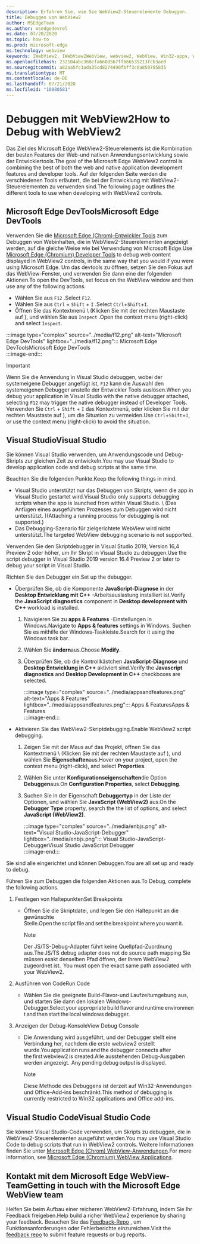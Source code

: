 ```yaml
---
description: Erfahren Sie, wie Sie WebView2-Steuerelemente Debuggen.
title: Debuggen von WebView2
author: MSEdgeTeam
ms.author: msedgedevrel
ms.date: 07/20/2020
ms.topic: how-to
ms.prod: microsoft-edge
ms.technology: webview
keywords: IWebView2, IWebView2WebView, webview2, WebView, Win32-apps, Win32, Edge, ICoreWebView2, ICoreWebView2Host, Browser-Steuerelement, Edge-HTML
ms.openlocfilehash: 232104abc360cfa660d567ffb66535213fcb3ae0
ms.sourcegitcommit: a82aa5fc1ada35cd8274490fbff3c0a850785835
ms.translationtype: MT
ms.contentlocale: de-DE
ms.lasthandoff: 07/21/2020
ms.locfileid: "10888581"
---
```

# <span data-ttu-id="9cd45-104">Debuggen mit WebView2</span><span class="sxs-lookup"><span data-stu-id="9cd45-104">How to Debug with WebView2</span></span>  

<span data-ttu-id="9cd45-105">Das Ziel des Microsoft Edge WebView2-Steuerelements ist die Kombination der besten Features der Web-und nativen Anwendungsentwicklung sowie der Entwicklertools.</span><span class="sxs-lookup"><span data-stu-id="9cd45-105">The goal of the Microsoft Edge WebView2 control is combining the best of both the web and native application development features and developer tools.</span></span>  <span data-ttu-id="9cd45-106">Auf der folgenden Seite werden die verschiedenen Tools erläutert, die bei der Entwicklung mit WebView2-Steuerelementen zu verwenden sind.</span><span class="sxs-lookup"><span data-stu-id="9cd45-106">The following page outlines the different tools to use when developing with WebView2 controls.</span></span>  

## <span data-ttu-id="9cd45-107">Microsoft Edge DevTools</span><span class="sxs-lookup"><span data-stu-id="9cd45-107">Microsoft Edge DevTools</span></span>  

<span data-ttu-id="9cd45-108">Verwenden Sie die [Microsoft Edge (Chrom)-Entwickler Tools][DevtoolsMain] zum Debuggen von Webinhalten, die in WebView2-Steuerelementen angezeigt werden, auf die gleiche Weise wie bei Verwendung von Microsoft Edge.</span><span class="sxs-lookup"><span data-stu-id="9cd45-108">Use [Microsoft Edge (Chromium) Developer Tools][DevtoolsMain] to debug web content displayed in WebView2 controls, in the same way that you would if you were using Microsoft Edge.</span></span>  <span data-ttu-id="9cd45-109">Um das devtools zu öffnen, setzen Sie den Fokus auf das WebView-Fenster, und verwenden Sie dann eine der folgenden Aktionen.</span><span class="sxs-lookup"><span data-stu-id="9cd45-109">To open the DevTools, set focus on the WebView window and then use any of the following actions.</span></span>  

*   <span data-ttu-id="9cd45-110">Wählen Sie aus `F12` .</span><span class="sxs-lookup"><span data-stu-id="9cd45-110">Select `F12`.</span></span>  
*   <span data-ttu-id="9cd45-111">Wählen Sie aus `Ctrl` + `Shift` + `I` .</span><span class="sxs-lookup"><span data-stu-id="9cd45-111">Select `Ctrl`+`Shift`+`I`.</span></span>  
*   <span data-ttu-id="9cd45-112">Öffnen Sie das Kontextmenü \ (Klicken Sie mit der rechten Maustaste auf \), und wählen Sie aus `Inspect` .</span><span class="sxs-lookup"><span data-stu-id="9cd45-112">Open the context menu \(right-click\) and select `Inspect`.</span></span>  

:::image type="complex" source="../media/f12.png" alt-text="Microsoft Edge DevTools" lightbox="../media/f12.png":::
   <span data-ttu-id="9cd45-114">Microsoft Edge DevTools</span><span class="sxs-lookup"><span data-stu-id="9cd45-114">Microsoft Edge DevTools</span></span>  
:::image-end:::  

> [!IMPORTANT]
> <span data-ttu-id="9cd45-115">Wenn Sie die Anwendung in Visual Studio debuggen, wobei der systemeigene Debugger angefügt ist, `F12` kann die Auswahl den systemeigenen Debugger anstelle der Entwickler Tools auslösen.</span><span class="sxs-lookup"><span data-stu-id="9cd45-115">When you debug your application in Visual Studio with the native debugger attached, selecting `F12` may trigger the native debugger instead of Developer Tools.</span></span>  <span data-ttu-id="9cd45-116">Verwenden Sie `Ctrl` + `Shift` + `I` das Kontextmenü, oder klicken Sie mit der rechten Maustaste auf \), um die Situation zu vermeiden.</span><span class="sxs-lookup"><span data-stu-id="9cd45-116">Use `Ctrl`+`Shift`+`I`, or use the context menu \(right-click\) to avoid the situation.</span></span>  

## <span data-ttu-id="9cd45-117">Visual Studio</span><span class="sxs-lookup"><span data-stu-id="9cd45-117">Visual Studio</span></span>  

<span data-ttu-id="9cd45-118">Sie können Visual Studio verwenden, um Anwendungscode und Debug-Skripts zur gleichen Zeit zu entwickeln.</span><span class="sxs-lookup"><span data-stu-id="9cd45-118">You may use Visual Studio to develop application code and debug scripts at the same time.</span></span>  

<span data-ttu-id="9cd45-119">Beachten Sie die folgenden Punkte.</span><span class="sxs-lookup"><span data-stu-id="9cd45-119">Keep the following things in mind.</span></span>  

*   <span data-ttu-id="9cd45-120">Visual Studio unterstützt nur das Debuggen von Skripts, wenn die app in Visual Studio gestartet wird.</span><span class="sxs-lookup"><span data-stu-id="9cd45-120">Visual Studio only supports debugging scripts when the app is launched from within Visual Studio.</span></span>  <span data-ttu-id="9cd45-121">\ (Das Anfügen eines ausgeführten Prozesses zum Debuggen wird nicht unterstützt. \)</span><span class="sxs-lookup"><span data-stu-id="9cd45-121">\(Attaching a running process for debugging is not supported.\)</span></span>  
*   <span data-ttu-id="9cd45-122">Das Debugging-Szenario für zielgerichtete WebView wird nicht unterstützt.</span><span class="sxs-lookup"><span data-stu-id="9cd45-122">The targeted WebView debugging scenario is not supported.</span></span>  

<span data-ttu-id="9cd45-123">Verwenden Sie den Skriptdebugger in Visual Studio 2019, Version 16,4 Preview 2 oder höher, um Ihr Skript in Visual Studio zu debuggen.</span><span class="sxs-lookup"><span data-stu-id="9cd45-123">Use the script debugger in Visual Studio 2019 version 16.4 Preview 2 or later to debug your script in Visual Studio.</span></span>  

<span data-ttu-id="9cd45-124">Richten Sie den Debugger ein.</span><span class="sxs-lookup"><span data-stu-id="9cd45-124">Set up the debugger.</span></span>  

*   <span data-ttu-id="9cd45-125">Überprüfen Sie, ob die Komponente **JavaScript-Diagnose** in der **Desktop Entwicklung mit C++** -Arbeitsauslastung installiert ist.</span><span class="sxs-lookup"><span data-stu-id="9cd45-125">Verify the **JavaScript diagnostics** component in **Desktop development with C++** workload is installed.</span></span>  
    
    1.  <span data-ttu-id="9cd45-126">Navigieren Sie zu **apps & Features** -Einstellungen in Windows.</span><span class="sxs-lookup"><span data-stu-id="9cd45-126">Navigate to **Apps & features** settings in Windows.</span></span>  <span data-ttu-id="9cd45-127">Suchen Sie es mithilfe der Windows-Taskleiste.</span><span class="sxs-lookup"><span data-stu-id="9cd45-127">Search for it using the Windows task bar.</span></span>  
    1.  <span data-ttu-id="9cd45-128">Wählen Sie **ändern**aus.</span><span class="sxs-lookup"><span data-stu-id="9cd45-128">Choose **Modify**.</span></span>  
    1.  <span data-ttu-id="9cd45-129">Überprüfen Sie, ob die Kontrollkästchen **JavaScript-Diagnose** und **Desktop Entwicklung in C++** aktiviert sind.</span><span class="sxs-lookup"><span data-stu-id="9cd45-129">Verify the **Javascript diagnostics** and **Desktop Development in C++** checkboxes are selected.</span></span>  
        
        :::image type="complex" source="../media/appsandfeatures.png" alt-text="Apps & Features" lightbox="../media/appsandfeatures.png":::
           <span data-ttu-id="9cd45-131">Apps & Features</span><span class="sxs-lookup"><span data-stu-id="9cd45-131">Apps & Features</span></span>  
        :::image-end:::  
        
*   <span data-ttu-id="9cd45-132">Aktivieren Sie das WebView2-Skriptdebugging.</span><span class="sxs-lookup"><span data-stu-id="9cd45-132">Enable WebView2 script debugging.</span></span>  
    1.  <span data-ttu-id="9cd45-133">Zeigen Sie mit der Maus auf das Projekt, öffnen Sie das Kontextmenü \ (Klicken Sie mit der rechten Maustaste auf \), und wählen Sie **Eigenschaften**aus.</span><span class="sxs-lookup"><span data-stu-id="9cd45-133">Hover on your project, open the context menu \(right-click\), and select **Properties**.</span></span>  
    1.  <span data-ttu-id="9cd45-134">Wählen Sie unter **Konfigurationseigenschaften**die Option **Debuggen**aus.</span><span class="sxs-lookup"><span data-stu-id="9cd45-134">On **Configuration Properties**, select **Debugging**.</span></span>  
    1.  <span data-ttu-id="9cd45-135">Suchen Sie in der Eigenschaft **Debuggertyp** in der Liste der Optionen, und wählen Sie **JavaScript (WebView2)** aus.</span><span class="sxs-lookup"><span data-stu-id="9cd45-135">On the **Debugger Type** property, search the the list of options, and select **JavaScript (WebView2)**.</span></span>  
        
        :::image type="complex" source="../media/enbjs.png" alt-text="Visual Studio-JavaScript-Debugger" lightbox="../media/enbjs.png":::
           <span data-ttu-id="9cd45-137">Visual Studio-JavaScript-Debugger</span><span class="sxs-lookup"><span data-stu-id="9cd45-137">Visual Studio JavaScript Debugger</span></span>  
        :::image-end:::  
        
<!--todo: Please update the image to use a red rectangle to outline the portion of the screen to highlight  -->  

<span data-ttu-id="9cd45-138">Sie sind alle eingerichtet und können Debuggen.</span><span class="sxs-lookup"><span data-stu-id="9cd45-138">You are all set up and ready to debug.</span></span>  

<span data-ttu-id="9cd45-139">Führen Sie zum Debuggen die folgenden Aktionen aus.</span><span class="sxs-lookup"><span data-stu-id="9cd45-139">To Debug, complete the following actions.</span></span>  

1.  <span data-ttu-id="9cd45-140">Festlegen von Haltepunkten</span><span class="sxs-lookup"><span data-stu-id="9cd45-140">Set Breakpoints</span></span>  
    *   <span data-ttu-id="9cd45-141">Öffnen Sie die Skriptdatei, und legen Sie den Haltepunkt an die gewünschte Stelle.</span><span class="sxs-lookup"><span data-stu-id="9cd45-141">Open the script file and set the breakpoint where you want it.</span></span>  
        
        > [!NOTE]
        > <span data-ttu-id="9cd45-142">Der JS/TS-Debug-Adapter führt keine Quellpfad-Zuordnung aus.</span><span class="sxs-lookup"><span data-stu-id="9cd45-142">The JS/TS debug adapter does not do source path mapping.</span></span><span data-ttu-id="9cd45-143">Sie müssen exakt denselben Pfad öffnen, der Ihrem WebView2 zugeordnet ist.</span><span class="sxs-lookup"><span data-stu-id="9cd45-143">  You must open the exact same path associated with your WebView2.</span></span>  
        
1.  <span data-ttu-id="9cd45-144">Ausführen von Code</span><span class="sxs-lookup"><span data-stu-id="9cd45-144">Run Code</span></span>  
    *   <span data-ttu-id="9cd45-145">Wählen Sie die geeignete Build-Flavor-und Laufzeitumgebung aus, und starten Sie dann den lokalen Windows-Debugger.</span><span class="sxs-lookup"><span data-stu-id="9cd45-145">Select your appropriate build flavor and runtime environment and then start the local windows debugger.</span></span>  
1.  <span data-ttu-id="9cd45-146">Anzeigen der Debug-Konsole</span><span class="sxs-lookup"><span data-stu-id="9cd45-146">View Debug Console</span></span>  
    *   <span data-ttu-id="9cd45-147">Die Anwendung wird ausgeführt, und der Debugger stellt eine Verbindung her, nachdem die erste webview2 erstellt wurde.</span><span class="sxs-lookup"><span data-stu-id="9cd45-147">You application runs and the debugger connects after the first webview2 is created.</span></span><span data-ttu-id="9cd45-148">Alle ausstehenden Debug-Ausgaben werden angezeigt.</span><span class="sxs-lookup"><span data-stu-id="9cd45-148">  Any pending debug output is displayed.</span></span>  
        
        > [!NOTE]
        > <span data-ttu-id="9cd45-149">Diese Methode des Debuggens ist derzeit auf Win32-Anwendungen und Office-Add-ins beschränkt.</span><span class="sxs-lookup"><span data-stu-id="9cd45-149">This method of debugging is currently restricted to Win32 applications and Office add-ins.</span></span>  
        
## <span data-ttu-id="9cd45-150">Visual Studio Code</span><span class="sxs-lookup"><span data-stu-id="9cd45-150">Visual Studio Code</span></span>  

<span data-ttu-id="9cd45-151">Sie können Visual Studio-Code verwenden, um Skripts zu debuggen, die in WebView2-Steuerelementen ausgeführt werden.</span><span class="sxs-lookup"><span data-stu-id="9cd45-151">You may use Visual Studio Code to debug scripts that run in WebView2 controls.</span></span>  <span data-ttu-id="9cd45-152">Weitere Informationen finden Sie unter [Microsoft Edge (Chrom) WebView-Anwendungen][GithubMicrosoftVscodeEdgeDebug2MainChromiumWebviewApplications].</span><span class="sxs-lookup"><span data-stu-id="9cd45-152">For more information, see [Microsoft Edge (Chromium) WebView Applications][GithubMicrosoftVscodeEdgeDebug2MainChromiumWebviewApplications].</span></span>  

<!--todo:  add See also heading  -->  

## <span data-ttu-id="9cd45-153">Kontakt mit dem Microsoft Edge WebView-Team</span><span class="sxs-lookup"><span data-stu-id="9cd45-153">Getting in touch with the Microsoft Edge WebView team</span></span>  

<span data-ttu-id="9cd45-154">Helfen Sie beim Aufbau einer reicheren WebView2-Erfahrung, indem Sie Ihr Feedback freigeben.</span><span class="sxs-lookup"><span data-stu-id="9cd45-154">Help build a richer WebView2 experience by sharing your feedback.</span></span>  <span data-ttu-id="9cd45-155">Besuchen Sie das [Feedback-Repo][GithubMicrosoftedgeWebviewfeedback] , um Funktionsanforderungen oder Fehlerberichte einzureichen.</span><span class="sxs-lookup"><span data-stu-id="9cd45-155">Visit the [feedback repo][GithubMicrosoftedgeWebviewfeedback] to submit feature requests or bug reports.</span></span>  

<!-- links -->  

[DevtoolsMain]: /microsoft-edge/devtools-guide-chromium "Microsoft Edge (Chrom)-Entwickler Tools | Microsoft docs"  

[GithubMicrosoftVscodeEdgeDebug2MainChromiumWebviewApplications]: https://github.com/microsoft/vscode-edge-debug2/blob/master/README.md#microsoft-edge-chromium-webview-applications "Microsoft Edge (Chrom) WebView-Anwendungen – vs-Code – Debugger für Microsoft Edge | GitHub"  

[GithubMicrosoftedgeWebviewfeedback]: https://github.com/MicrosoftEdge/WebViewFeedback "WebView-Feedback-MicrosoftEdge/WebViewFeedback | GitHub"  
